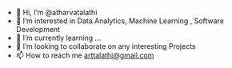 - 👋 Hi, I’m @atharvatalathi
- 👀 I’m interested in Data Analytics, Machine Learning , Software Development
- 🌱 I’m currently learning ...
- 💞️ I’m looking to collaborate on any interesting Projects
- 📫 How to reach me arttalathi@gmail.com

<!---
atharvatalathi/atharvatalathi is a ✨ special ✨ repository because its `README.md` (this file) appears on your GitHub profile.
You can click the Preview link to take a look at your changes.
--->
